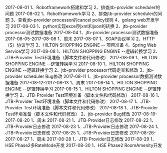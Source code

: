 2017-08-01
1、Robotframework搭建和学习
2、排查jtb-provider scheduler的问题
2017-08-02
1、Robotframework学习
2、排查jtb-provider scheduler的问题
3、查看jtb-provider processor的cancel policy规则
4、golang web开发学习
2017-08-03
1、python实现excel到xml和json的转换
2、jtb-provider processor测试数据准备
2017-08-04
1、jtb-provider processor测试数据准备
2017-08-05-2017-08-06
1、周末
2017-08-07
1、SOAP协议学习
2、HTTP（S）协议学习
3、HILTON SHOPPING ENGINE -- 项目准备
4、Spring Web Service学习
2017-08-08
1、HILTON SHOPPING ENGINE --逻辑转换学习
2、JTB-Provider Test环境准备（脚本文件和代码修改）
2017-08-09
1、HILTON SHOPPING ENGINE --逻辑转换学习
2017-08-10
1、HILTON SHOPPING ENGINE --逻辑转换学习
2、jtb-provider processor代码走查和修改
3、jtb-provider scheduler Bug修改
2017-08-11
1、jtb-provider processor数据测试数据准备
2017-08-12-2017-08-13
1、周末
2017-08-14
1、HILTON SHOPPING ENGINE --逻辑转换学习
2017-08-15
1、HILTON SHOPPING ENGINE --逻辑转换学习
2、JTB-Provider Test环境准备（脚本文件和代码修改）
2017-08-16
1、JTB-Provider Test环境准备（脚本文件和代码修改）
2017-08-17
1、JTB-Provider Test环境准备（脚本文件和代码修改）
2017-08-18
1、JTB-Provider Test环境准备（脚本文件和代码修改）
2、jtb-provider Bug修改
2017-08-19-2017-08-20
1、周末
2017-08-21
1、JTB-Provider日志修改
2017-08-22
1、JTB-Provider日志修改
2017-08-23
1、JTB-Provider日志修改
2017-08-24
1、JTB-Provider日志修改
2017-08-25
1、JTB-Provider日志修改
2017-08-26-2017-08-27
1、周末
2017-08-28
1、JTB-Provider日志修改
2017-08-29
1、HSE Phase2多RateMode开发
2017-08-30
1、HSE Phase2 RoomAmenity开发
